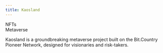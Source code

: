 ```yaml
---
title: Kaosland
---
```

NFTs  
 Metaverse  

Kaosland is a groundbreaking metaverse project built on the Bit.Country Pioneer Network, designed for visionaries and risk-takers.